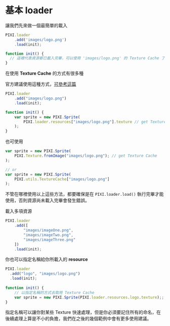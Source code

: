 # 基本 loader

讓我們先來做一個最簡單的載入

```js
PIXI.loader
    .add('images/logo.png')
    .load(init);

function init() {
  // 這裡代表資源都已載入完畢，可以使用 'images/logo.png' 的 Texture Cache 了
}
```

在使用 **Texture Cache** 的方式有很多種

官方建議使用這種方式，[可參考這篇](http://www.html5gamedevs.com/topic/16019-preload-all-textures/#comment-90907)

```js
PIXI.loader
    .add("images/logo.png")
    .load(init);

function init() {
    var sprite = new PIXI.Sprite(
        PIXI.loader.resources["images/logo.png"].texture // get Texture Cache
    );
}
```
也可使用
```js
var sprite = new PIXI.Sprite(
    PIXI.Texture.fromImage("images/logo.png"); // get Texture Cache
);

// or 
var sprite = new PIXI.Sprite(
    PIXI.utils.TextureCache["images/logo.png"]
);
```

不管在哪裡使用以上這些方法，都要確保是在 `PIXI.loader.load()` 執行完畢才能使用，否則資源尚未載入完畢會發生錯誤。

載入多項資源

```js
PIXI.loader
    .add([
        "images/imageOne.png",
        "images/imageTwo.png",
        "images/imageThree.png"
    ])
    .load(init);
```

你也可以指定名稱給你所載入的 **resource**

```js
PIXI.loader
  .add("logo", "images/logo.png")
  .load(init);
 
function init() {
    // 以指定名稱的方式去取用 Texture Cache
    var sprite = new PIXI.Sprite(PIXI.loader.resources.logo.texture);;
}
```

指定名稱可以讓你對某些 Texture 快速處理，但是你必須要記住所有的命名，在後續處理上算是不小的負擔，我們在之後的幾個範例中會有更多使用建議。
